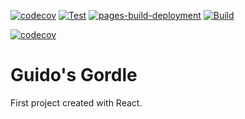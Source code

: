[![codecov](https://codecov.io/github/guidoarkesteijn/react-wordle/branch/master/graph/badge.svg?token=WPIsteixmp)](https://codecov.io/github/guidoarkesteijn/react-wordle)
[![Test](https://github.com/guidoarkesteijn/react-wordle/actions/workflows/test.yml/badge.svg)](https://github.com/guidoarkesteijn/react-wordle/actions/workflows/test.yml)
[![pages-build-deployment](https://github.com/guidoarkesteijn/react-wordle/actions/workflows/pages/pages-build-deployment/badge.svg?branch=gh-pages)](https://github.com/guidoarkesteijn/react-wordle/actions/workflows/pages/pages-build-deployment)
[![Build](https://github.com/guidoarkesteijn/react-wordle/actions/workflows/build.yml/badge.svg)](https://github.com/guidoarkesteijn/react-wordle/actions/workflows/build.yml)

[![codecov](https://codecov.io/github/guidoarkesteijn/react-wordle/branch/master/graph/tree.svg?token=WPIsteixmp)](https://codecov.io/github/guidoarkesteijn/react-wordle)

# Guido's Gordle
First project created with React.
